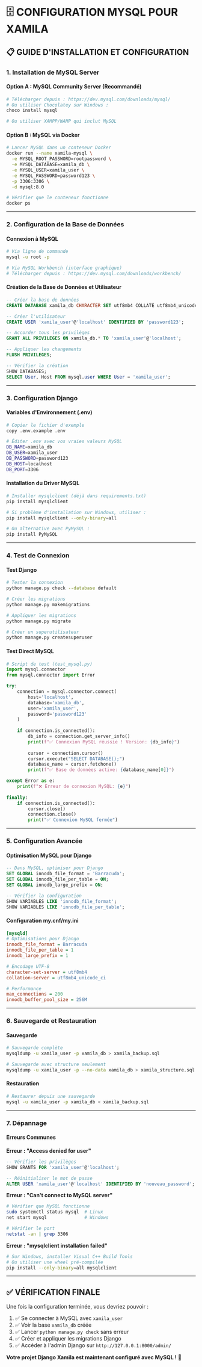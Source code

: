 # 🗄️ CONFIGURATION MYSQL POUR XAMILA

## 📋 **GUIDE D'INSTALLATION ET CONFIGURATION**

### **1. Installation de MySQL Server**

#### **Option A : MySQL Community Server (Recommandé)**
```bash
# Télécharger depuis : https://dev.mysql.com/downloads/mysql/
# Ou utiliser Chocolatey sur Windows :
choco install mysql

# Ou utiliser XAMPP/WAMP qui inclut MySQL
```

#### **Option B : MySQL via Docker**
```bash
# Lancer MySQL dans un conteneur Docker
docker run --name xamila-mysql \
  -e MYSQL_ROOT_PASSWORD=rootpassword \
  -e MYSQL_DATABASE=xamila_db \
  -e MYSQL_USER=xamila_user \
  -e MYSQL_PASSWORD=password123 \
  -p 3306:3306 \
  -d mysql:8.0

# Vérifier que le conteneur fonctionne
docker ps
```

---

### **2. Configuration de la Base de Données**

#### **Connexion à MySQL**
```bash
# Via ligne de commande
mysql -u root -p

# Via MySQL Workbench (interface graphique)
# Télécharger depuis : https://dev.mysql.com/downloads/workbench/
```

#### **Création de la Base de Données et Utilisateur**
```sql
-- Créer la base de données
CREATE DATABASE xamila_db CHARACTER SET utf8mb4 COLLATE utf8mb4_unicode_ci;

-- Créer l'utilisateur
CREATE USER 'xamila_user'@'localhost' IDENTIFIED BY 'password123';

-- Accorder tous les privilèges
GRANT ALL PRIVILEGES ON xamila_db.* TO 'xamila_user'@'localhost';

-- Appliquer les changements
FLUSH PRIVILEGES;

-- Vérifier la création
SHOW DATABASES;
SELECT User, Host FROM mysql.user WHERE User = 'xamila_user';
```

---

### **3. Configuration Django**

#### **Variables d'Environnement (.env)**
```bash
# Copier le fichier d'exemple
copy .env.example .env

# Éditer .env avec vos vraies valeurs MySQL
DB_NAME=xamila_db
DB_USER=xamila_user
DB_PASSWORD=password123
DB_HOST=localhost
DB_PORT=3306
```

#### **Installation du Driver MySQL**
```bash
# Installer mysqlclient (déjà dans requirements.txt)
pip install mysqlclient

# Si problème d'installation sur Windows, utiliser :
pip install mysqlclient --only-binary=all

# Ou alternative avec PyMySQL :
pip install PyMySQL
```

---

### **4. Test de Connexion**

#### **Test Django**
```bash
# Tester la connexion
python manage.py check --database default

# Créer les migrations
python manage.py makemigrations

# Appliquer les migrations
python manage.py migrate

# Créer un superutilisateur
python manage.py createsuperuser
```

#### **Test Direct MySQL**
```python
# Script de test (test_mysql.py)
import mysql.connector
from mysql.connector import Error

try:
    connection = mysql.connector.connect(
        host='localhost',
        database='xamila_db',
        user='xamila_user',
        password='password123'
    )
    
    if connection.is_connected():
        db_info = connection.get_server_info()
        print(f"✅ Connexion MySQL réussie ! Version: {db_info}")
        
        cursor = connection.cursor()
        cursor.execute("SELECT DATABASE();")
        database_name = cursor.fetchone()
        print(f"✅ Base de données active: {database_name[0]}")

except Error as e:
    print(f"❌ Erreur de connexion MySQL: {e}")
    
finally:
    if connection.is_connected():
        cursor.close()
        connection.close()
        print("✅ Connexion MySQL fermée")
```

---

### **5. Configuration Avancée**

#### **Optimisation MySQL pour Django**
```sql
-- Dans MySQL, optimiser pour Django
SET GLOBAL innodb_file_format = 'Barracuda';
SET GLOBAL innodb_file_per_table = ON;
SET GLOBAL innodb_large_prefix = ON;

-- Vérifier la configuration
SHOW VARIABLES LIKE 'innodb_file_format';
SHOW VARIABLES LIKE 'innodb_file_per_table';
```

#### **Configuration my.cnf/my.ini**
```ini
[mysqld]
# Optimisations pour Django
innodb_file_format = Barracuda
innodb_file_per_table = 1
innodb_large_prefix = 1

# Encodage UTF-8
character-set-server = utf8mb4
collation-server = utf8mb4_unicode_ci

# Performance
max_connections = 200
innodb_buffer_pool_size = 256M
```

---

### **6. Sauvegarde et Restauration**

#### **Sauvegarde**
```bash
# Sauvegarde complète
mysqldump -u xamila_user -p xamila_db > xamila_backup.sql

# Sauvegarde avec structure seulement
mysqldump -u xamila_user -p --no-data xamila_db > xamila_structure.sql
```

#### **Restauration**
```bash
# Restaurer depuis une sauvegarde
mysql -u xamila_user -p xamila_db < xamila_backup.sql
```

---

### **7. Dépannage**

#### **Erreurs Communes**

**Erreur : "Access denied for user"**
```sql
-- Vérifier les privilèges
SHOW GRANTS FOR 'xamila_user'@'localhost';

-- Réinitialiser le mot de passe
ALTER USER 'xamila_user'@'localhost' IDENTIFIED BY 'nouveau_password';
```

**Erreur : "Can't connect to MySQL server"**
```bash
# Vérifier que MySQL fonctionne
sudo systemctl status mysql  # Linux
net start mysql              # Windows

# Vérifier le port
netstat -an | grep 3306
```

**Erreur : "mysqlclient installation failed"**
```bash
# Sur Windows, installer Visual C++ Build Tools
# Ou utiliser une wheel pré-compilée
pip install --only-binary=all mysqlclient
```

---

## ✅ **VÉRIFICATION FINALE**

Une fois la configuration terminée, vous devriez pouvoir :

1. ✅ Se connecter à MySQL avec `xamila_user`
2. ✅ Voir la base `xamila_db` créée
3. ✅ Lancer `python manage.py check` sans erreur
4. ✅ Créer et appliquer les migrations Django
5. ✅ Accéder à l'admin Django sur `http://127.0.0.1:8000/admin/`

**Votre projet Django Xamila est maintenant configuré avec MySQL !** 🚀
